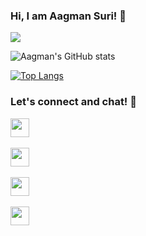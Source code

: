 ### Hi, I am Aagman Suri! 👋

![](https://komarev.com/ghpvc/?username=AagmanSuri)

![Aagman's GitHub stats](https://github-readme-stats.vercel.app/api?username=AagmanSuri&count_private=true&show_icons=true)

[![Top Langs](https://github-readme-stats.vercel.app/api/top-langs/?username=AagmanSuri)](https://github.com/AagmanSuri/github-readme-stats)



### Let's connect and chat! :incoming_envelope:


<p>
 <a href="mailto:aagmansuri96@gmail.com"><img height="30" src="https://img.shields.io/badge/gmail-c14438?&style=for-the-badge&logo=gmail&logoColor=white"></a>&nbsp;&nbsp;
  
<a href="https://twitter.com/aagman_suri"><img height="30" src="https://img.shields.io/badge/twitter-%231DA1F2.svg?&style=for-the-badge&logo=twitter&logoColor=white"></a>&nbsp;&nbsp;

<a href="https://t.me/AagmanSuri"><img height="30" src="https://img.shields.io/badge/telegram-blue?&style=for-the-badge&logo=telegram&logoColor=white" /></a>&nbsp;&nbsp;

<a href="https://www.linkedin.com/in/aagman-suri-631b29190/"><img height="30" src="https://img.shields.io/badge/linkedin-blue.svg?&style=for-the-badge&logo=linkedin&logoColor=white"></a>&nbsp;&nbsp;

</p>
